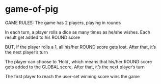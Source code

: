 # game-of-pig

GAME RULES:
The game has 2 players, playing in rounds

In each turn, a player rolls a dice as many times as he/she wishes. Each result get added to his ROUND score

BUT, if the player rolls a 1, all his/her ROUND score gets lost. After that, it’s the next player’s turn

The player can choose to ‘Hold’, which means that his/her ROUND score gets added to the GLOBAL score. After that, it’s the next player’s turn

The first player to reach the user-set winning score wins the game
